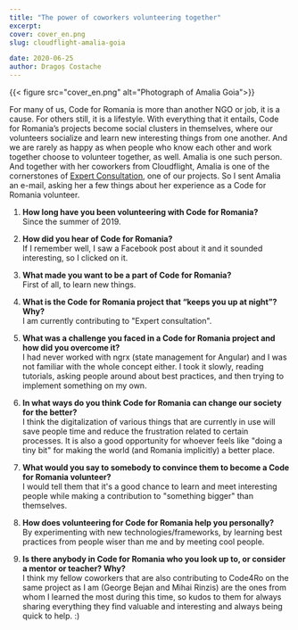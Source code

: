 ```yaml
---
title: "The power of coworkers volunteering together"
excerpt:
cover: cover_en.png
slug: cloudflight-amalia-goia

date: 2020-06-25
author: Dragoș Costache
---
```


{{< figure src="cover_en.png" alt="Photograph of Amalia Goia">}}

For many of us, Code for Romania is more than another NGO or job, it is a cause. For others still, it is a lifestyle. With everything that it entails, Code for Romania’s projects become social clusters in themselves, where our volunteers socialize and learn new interesting things from one another. And we are rarely as happy as when people who know each other and work together choose to volunteer together, as well. Amalia is one such person. And together with her coworkers from Cloudflight, Amalia is one of the cornerstones of [Expert Consultation](https://civiclabs.ro/en/solutions/expert-consultation), one of our projects. So I sent Amalia an e-mail, asking her a few things about her experience as a Code for Romania volunteer.

1. <span class="has-text-success">**How long have you been volunteering with Code for Romania?**</span>  
  Since the summer of 2019.

2. <span class="has-text-success">**How did you hear of Code for Romania?**</span>  
  If I remember well, I saw a Facebook post about it and it sounded interesting, so I clicked on it.

3. <span class="has-text-success">**What made you want to be a part of Code for Romania?**</span>  
  First of all, to learn new things.

4. <span class="has-text-success">**What is the Code for Romania project that “keeps you up at night”? Why?**</span>  
  I am currently contributing to "Expert consultation".

5. <span class="has-text-success">**What was a challenge you faced in a Code for Romania project and how did you overcome it?**</span>  
  I had never worked with ngrx (state management for Angular) and I was not familiar with the whole concept either. I took it slowly, reading tutorials, asking people around about best practices, and then trying to implement something on my own.

6. <span class="has-text-success">**In what ways do you think Code for Romania can change our society for the better?**</span>  
  I think the digitalization of various things that are currently in use will save people time and reduce the frustration related to certain processes. It is also a good opportunity for whoever feels like "doing a tiny bit" for making the world (and Romania implicitly) a better place.

7. <span class="has-text-success">**What would you say to somebody to convince them to become a Code for Romania volunteer?**</span>  
  I would tell them that it's a good chance to learn and meet interesting people while making a contribution to "something bigger" than themselves.

8. <span class="has-text-success">**How does volunteering for Code for Romania help you personally?**</span>  
  By experimenting with new technologies/frameworks, by learning best practices from people wiser than me and by meeting cool people.

9. <span class="has-text-success">**Is there anybody in Code for Romania who you look up to, or consider a mentor or teacher? Why?**</span>  
  I think my fellow coworkers that are also contributing to Code4Ro on the same project as I am (George Bejan and Mihai Rinzis) are the ones from whom I learned the most during this time, so kudos to them for always sharing everything they find valuable and interesting and always being quick to help. :) 
